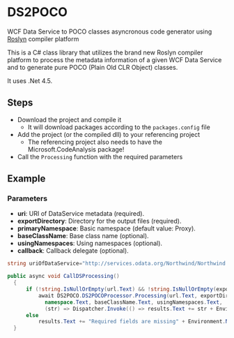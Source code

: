 # DS2POCO
WCF Data Service to POCO classes asyncronous code generator using [Roslyn](https://github.com/dotnet/roslyn) compiler platform

This is a C# class library that utilizes the brand new Roslyn compiler platform to process the metadata information of a given WCF Data Service and to generate pure POCO (Plain Old CLR Object) classes.

It uses .Net 4.5.

## Steps

* Download the project and compile it
  * It will download packages according to the `packages.config` file
* Add the project (or the compiled dll) to your referencing project
  * The referencing project also needs to have the Microsoft.CodeAnalysis package!  
* Call the `Processing` function with the required parameters

## Example
### Parameters
* **uri**: URI of DataService metadata (required).
* **exportDirectory**: Directory for the output files (required).
* **primaryNamespace**: Basic namespace (default value: Proxy).
* **baseClassName**: Base class name (optional).
* **usingNamespaces**: Using namespaces (optional).
* **callback**: Callback delegate (optional).
   

```csharp
string uriOfDataService="http://services.odata.org/Northwind/Northwind.svc/$metadata" //notice the $metadata query parameter

public async void CallDSProcessing()
  {
      if (!string.IsNullOrEmpty(url.Text) && !string.IsNullOrEmpty(exportDirectory.Text))
          await DS2POCO.DS2POCOProcessor.Processing(url.Text, exportDirectory.Text, 
            namespace.Text, baseClassName.Text, usingNamespaces.Text, 
            (str) => Dispatcher.Invoke(() => results.Text += str + Environment.NewLine));
      else
          results.Text += "Required fields are missing" + Environment.NewLine;
  }
  ```




 

